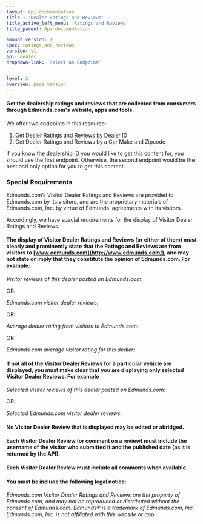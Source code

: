 ```yaml
---
layout: api-documentation
title : 'Dealer Ratings and Reviews'
title_active_left_menu: 'Ratings and Reviews'
title_parent: Api documentation

amount_version: 1
spec: ratings_and_reviews
version: v1
api: dealer
dropdown-link: 'Select an Endpoint'


level: 2
overview: page_version
---
```


#### Get the dealership ratings and reviews that are collected from consumers through Edmunds.com's website, apps and tools.

We offer two endpoints in this resource:

1. Get Dealer Ratings and Reviews by Dealer ID
2. Get Dealer Ratings and Reviews by a Car Make and Zipcode

If you know the dealership ID you would like to get this content for, you should use the first endpoint. Otherwise, the second endpoint would be the best and only option for you to get this content.

### Special Requirements

Edmunds.com’s Visitor Dealer Ratings and Reviews are provided to Edmunds.com by its visitors, and are the proprietary materials of Edmunds.com, Inc. by virtue of Edmunds’ agreements with its visitors.

Accordingly, we have special requirements for the display of Visitor Dealer Ratings and Reviews. 

#### The display of Visitor Dealer Ratings and Reviews (or either of them) must clearly and prominently state that the Ratings and Reviews are from visitors to [www.edmunds.com](http://www.edmunds.com/), and may not state or imply that they constitute the opinion of Edmunds.com.  For example:

*Visitor reviews of this dealer posted on Edmunds.com:*

OR:

*Edmunds.com visitor dealer reviews:*

OR:

*Average dealer rating from visitors to Edmunds.com:*

OR:

*Edmunds.com average visitor rating for this dealer:*


#### If not all of the Visitor Dealer Reviews for a particular vehicle are displayed, you must make clear that you are displaying only selected Visitor Dealer Reviews.  For example

*Selected visitor reviews of this dealer posted on Edmunds.com:*

OR:

*Selected Edmunds.com visitor dealer reviews:*


#### No Visitor Dealer Review that is displayed may be edited or abridged.

#### Each Visitor Dealer Review (or comment on a review) must include the username of the visitor who submitted it and the published date (as it is returned by the API).

#### Each Visitor Dealer Review must include all comments when available.

#### You must be include the following legal notice:

*Edmunds.com Visitor Dealer Ratings and Reviews are the property of Edmunds.com, and may not be reproduced or distributed without the consent of Edmunds.com.  Edmunds® is a trademark of Edmunds.com, Inc. Edmunds.com, Inc. is not affiliated with this website or app.*

